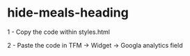 # hide-meals-heading

<p>1 - Copy the code within styles.html</p>
<p>2 - Paste the code in TFM -> Widget -> Googla analytics field</p>
